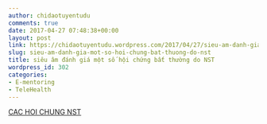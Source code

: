 ```yaml
---
author: chidaotuyentudu
comments: true
date: 2017-04-27 07:48:38+00:00
layout: post
link: https://chidaotuyentudu.wordpress.com/2017/04/27/sieu-am-danh-gia-mot-so-hoi-chung-bat-thuong-do-nst/
slug: sieu-am-danh-gia-mot-so-hoi-chung-bat-thuong-do-nst
title: siêu âm đánh giá một số hội chứng bất thường do NST
wordpress_id: 302
categories:
- E-mentoring
- TeleHealth
---
```


[CAC HOI CHUNG NST](https://chidaotuyentudu.files.wordpress.com/2017/04/cac-hoi-chung-nst.pdf)
